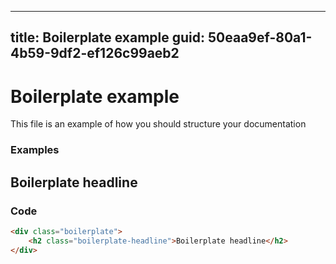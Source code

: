 ﻿---
title: Boilerplate example
guid: 50eaa9ef-80a1-4b59-9df2-ef126c99aeb2
----
# Boilerplate example
This file is an example of how you should structure your documentation 

### Examples
<div data-livepreview>
    <div class="boilerplate"> 
        <h2 class="boilerplate-headline">Boilerplate headline</h2>
    </div>
</div>

### Code
```html
<div class="boilerplate">
    <h2 class="boilerplate-headline">Boilerplate headline</h2>
</div>
```  